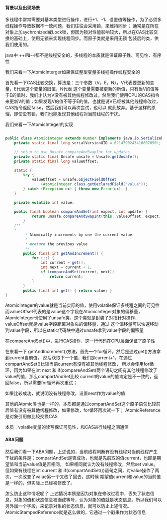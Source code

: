 #### 背景以及出现场景

多线程中常常需要对基本类型进行操作，进行+1、-1、设置值等操作，为了必须多线程操作导致数据不一致问题，我们往往会采用锁，来维持同步；
通常是在所在对象上加sychronized或Lock锁，但因为锁对性能影响较大，所以在CAS比较交换的基础上，使用无锁来实现线程同步。而原子类就是采用无锁
包装后的类，供我们使用的。

java中
 ++i和--i都不是线程安全的，多线程的本质就是保证原子性、可见性、有序性

我们来看一下AtomicInterger如果保证整型变量多线程操作线程安全的

首先看一下CAS比较交换，算法是：三个参数（V，E，N），V代表要更新的变量，E代表这个变量的旧值，N代表
这个变量需要被更新的新值，只有当V的值等于E的值时，我们才认为V没有被其他线程修改过，然后我们使用CPU的CAS指令
来更新V的值；如果发现V的值不等于E的值，也就是说V已经被其他线程修改过，CAS指令返回false，然后我们可以再次尝试，也可以
就此放弃。基于这样的原理，即使没有锁，我们也能发现其他线程对当前线程的干扰。


我们来看一下AtomicInteger的实现

```java

public class AtomicInteger extends Number implements java.io.Serializable {
    private static final long serialVersionUID = 6214790243416807050L;

    // setup to use Unsafe.compareAndSwapInt for updates
    private static final Unsafe unsafe = Unsafe.getUnsafe();
    private static final long valueOffset;

    static {
        try {
            valueOffset = unsafe.objectFieldOffset
                (AtomicInteger.class.getDeclaredField("value"));
        } catch (Exception ex) { throw new Error(ex); }
    }

    private volatile int value;

    public final boolean compareAndSet(int expect, int update) {
            return unsafe.compareAndSwapInt(this, valueOffset, expect, update);
        }
    /**
    * 
         * Atomically increments by one the current value.
         *
         * @return the previous value
         */
        public final int getAndIncrement() {
            for (;;) {
                int current = get();
                int next = current + 1;
                if (compareAndSet(current, next))
                    return current;
            }
        }
        public final int get() { return value; }
}


```
AtomicInteger的value就是当前实际的值，使用volatile保证多线程之间的可见性
而valueOffset代表的是value这个字段在AtomicInteger对象的偏移量，
AtomicInteger也使用了unsafe类，这个类就是封装了对指针对操作，valueOffset就是value字段距离对象头的偏移量，通过
这个偏移量可以快速移动到value字段，所以在static代码块中通过unsafe拿到value字段的偏移量

在compareAndSet()中，进行CAS操作，这一行代码在CPU层面保证了原子性

在来看一下 getAndIncrement()方法，首先一个for循环，然后是通过get()方法拿到current当前值，
然后获取下一个值，我们是current+1，在通过compartAndSet()比较当前current有没有被其他线程修改，
所以会使用for循环，因为如果在int next 和 if(compareAndSet)两个语句之间有其他线程修改了value的值，那么compartAndSet比较
current的value的值肯定是不一致的，返回false，所以需要for循环再次重试；

如果比较成功，就说明没有线程修改，设置next作为value的值


其他的Atomic类也是一样的，本质都是通过compartAndSet这个原子语句比较前后值有没有被其他线程修改，如果修改，for循环再次试一下；
AtomicReference是对象引用做比较交换CAS

本质：volatile变量的读写保证可见性，和CAS进行线程之间通信

#### ABA问题

然后我们看一下ABA问题，上述说的，当前线程判断有没有线程对当前线程产生干扰的条件是：compartAndSet是否成功，也就是先前取的值current，也即是期望值和当前value值是否相同，
如果相同就认为没有线程修改，然后set value。但如果有线程在int current 和 if(compartAndSet())语句之间，对value操作了两次，一次改变了value另一个又改了回去，这时候
期望值current和value的当前值是一样的，但实际上已经被修改了。

怎么防止这种情况呢？
上述情况本质是因为对象在修改过程中，丢失了状态信息，对象的值和状态信息被画成等号，认为对象的值就是状态信息。所以我们可以另外加一个字段，来记录对象的状态信息，就可以防止上述情况。
AtomicStampedReference就是这么做的，它通过一个戳来作为状态信息